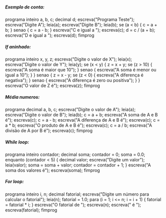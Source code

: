 ##### Exemplo de conta:
programa
inteiro a, b, c;
decimal d;
escreva("Programa Teste");
escreva("Digite A");
leia(a);
escreva("Digite B");
leia(b);
se (a < b) {
    c = a + b;
} senao {
    c = a - b;
}
escreva("C e igual a ");
escreva(c);
d = c / (a + b);
escreva("D e igual a ");
escreva(d);
fimprog
##### If aninhado:
programa
inteiro x, y, z;
escreva("Digite o valor de X");
leia(x);
escreva("Digite o valor de Y");
leia(y);
se (x < y) {
    z = x + y;
    se (z > 10) {
        escreva("A soma é maior que 10");
    } senao {
        escreva("A soma é menor ou igual a 10");
    }
} senao {
    z = x - y;
    se (z < 0) {
        escreva("A diferença é negativa");
    } senao {
        escreva("A diferença é zero ou positiva");
    }
}
escreva("O valor de Z é");
escreva(z);
fimprog
##### Média numeros:
programa
decimal a, b, c;
escreva("Digite o valor de A");
leia(a);
escreva("Digite o valor de B");
leia(b);
c = a + b;
escreva("A soma de A e B é");
escreva(c);
c = a - b;
escreva("A diferença de A e B é");
escreva(c);
c = a * b;
escreva("O produto de A e B é");
escreva(c);
c = a / b;
escreva("A divisão de A por B é");
escreva(c);
fimprog

##### While loop:
programa
inteiro contador;
decimal soma;
contador = 0;
soma = 0.0;
enquanto (contador < 5) {
    decimal valor;
    escreva("Digite um valor");
    leia(valor);
    soma = soma + valor;
    contador = contador + 1;
}
escreva("A soma dos valores é");
escreva(soma);
fimprog

##### For loop:
programa
inteiro i, n;
decimal fatorial;
escreva("Digite um número para calcular o fatorial");
leia(n);
fatorial = 1.0;
para (i = 1; i <= n; i = i + 1) {
    fatorial = fatorial * i;
}
escreva("O fatorial de ");
escreva(n);
escreva(" é ");
escreva(fatorial);
fimprog
